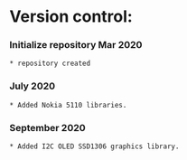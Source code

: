 # Version control:

### Initialize repository Mar 2020
    * repository created

### July 2020
	* Added Nokia 5110 libraries.
	
### September 2020
	* Added I2C OLED SSD1306 graphics library.
